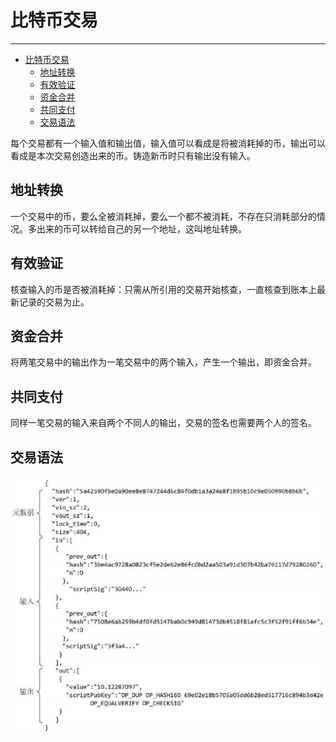 <!--
 * @Author: ZhXZhao
 * @Date: 2020-02-09 19:04:38
 * @LastEditors  : ZhXZhao
 * @LastEditTime : 2020-02-09 19:23:52
 * @Description: 
 -->
# 比特币交易

---

- [比特币交易](#%e6%af%94%e7%89%b9%e5%b8%81%e4%ba%a4%e6%98%93)
  - [地址转换](#%e5%9c%b0%e5%9d%80%e8%bd%ac%e6%8d%a2)
  - [有效验证](#%e6%9c%89%e6%95%88%e9%aa%8c%e8%af%81)
  - [资金合并](#%e8%b5%84%e9%87%91%e5%90%88%e5%b9%b6)
  - [共同支付](#%e5%85%b1%e5%90%8c%e6%94%af%e4%bb%98)
  - [交易语法](#%e4%ba%a4%e6%98%93%e8%af%ad%e6%b3%95)

每个交易都有一个输入值和输出值，输入值可以看成是将被消耗掉的币，输出可以看成是本次交易创造出来的币。铸造新币时只有输出没有输入。

## 地址转换

一个交易中的币，要么全被消耗掉，要么一个都不被消耗，不存在只消耗部分的情况。多出来的币可以转给自己的另一个地址，这叫地址转换。

## 有效验证

核查输入的币是否被消耗掉：只需从所引用的交易开始核查，一直核查到账本上最新记录的交易为止。

## 资金合并

将两笔交易中的输出作为一笔交易中的两个输入，产生一个输出，即资金合并。

## 共同支付

同样一笔交易的输入来自两个不同人的输出，交易的签名也需要两个人的签名。

## 交易语法

![grammer](pic/grammer.jpg "grammer")

